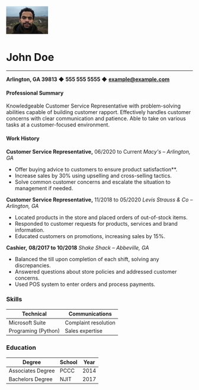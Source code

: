 

# ![f](johndoe.jpeg)
# John Doe
***
**Arlington, GA 39813** ◆ **555 555 5555** ◆ **example@example.com**

#### Professional Summary
Knowledgeable Customer Service Representative with problem-solving abilities capable of building
customer rapport. Effectively handles customer concerns with clear communication and patience. Able to
take on various tasks at a customer-focused environment.

#### Work History
**Customer Service Representative,** 06/2020 to Current *Macy's – Arlington,  GA*

* Offer buying advice to customers to ensure product satisfaction**.
* Increase sales by 30% using upselling and cross-selling tactics.
* Solve common customer concerns and escalate the situation to management if needed.


**Customer Service Representative,** 11/2018 to 05/2020 *Levis Strauss & Co – Arlington, GA*
* Located products in the store and placed orders of out-of-stock items.
* Responded to customer requests for products, services and brand information.
* Educated customers on promotions, increasing sales by 15%.

**Cashier,** **08/2017 to 10/2018** *Shake Shack – Abbeville, GA*
* Balanced the till upon completion of each shift, solving any discrepancies.
* Answered questions about store policies and addressed customer concerns.
* Used POS system to enter orders and process payments.

### Skills

| Technical           | Communications       |
| ------------------- | -------------------- |
| Microsoft Suite     | Complaint resolution |
| Programing (Python) | Sales expertise      |

### Education

| Degree            | School | Year |
| ----------------- | ------ | ---- |
| Associates Degree | PCCC   | 2014 |
| Bachelors Degree  | NJIT   | 2017 |
